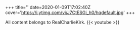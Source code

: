 +++
title=''
date=2020-01-09T17:02:40Z
cover='https://i.ytimg.com/vi/J7CtESGi_h0/hqdefault.jpg'
+++

All content belongs to RealCharlieKirk.
{{< youtube  >}}
